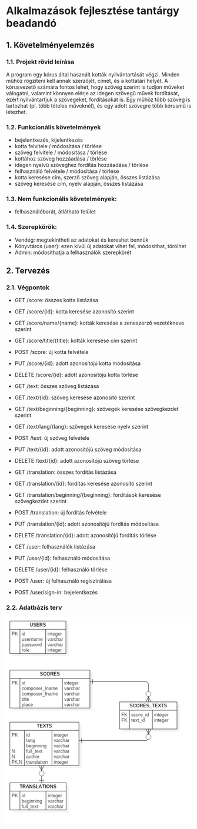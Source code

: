 # Alkalmazások fejlesztése tantárgy beadandó

## 1. Követelményelemzés

### 1.1. Projekt rövid leírása

A program egy kórus által használt kották nyilvántartását végzi. Minden műhöz rögzíteni kell annak szerzőjét, címét, és a kottatári helyét. A kórusvezető számára fontos lehet, hogy szöveg szerint is tudjon műveket válogatni, valamint könnyen elérje az idegen szövegű művek fordítását, ezért nyilvántartjuk a szövegeket, fordításokat is. Egy műhöz több szöveg is tartozhat (pl. több tételes műveknél), és egy adott szövegre több kórusmű is létezhet.

### 1.2. Funkcionális követelmények
- bejelentkezés, kijelentkezés
- kotta felvitele / módosítása / törlése
- szöveg felvitele / módosítása / törlése
- kottához szöveg hozzáadása / törlése
- idegen nyelvű szöveghez fordítás hozzáadása / törlése
- felhasználó felvétele / módosítása / törlése
- kotta keresése cím, szerző szöveg alapján, összes listázása
- szöveg keresése cím, nyelv alapján, összes listázása

### 1.3. Nem funkcionális követelmények:
- felhasználóbarát, átlátható felület

### 1.4. Szerepkörök:
- Vendég: megtekintheti az adatokat és kereshet bennük
- Könyvtáros (user): ezen kívül új adatokat  vihet fel, módosíthat, törölhet
- Admin: módosíthatja a felhasználók szerepkörét

## 2. Tervezés

### 2.1. Végpontok

- GET /score: összes kotta listázása
- GET /score/{id}: kotta keresése azonosító szerint
- GET /score/name/{name}: kották keresése a zeneszerző vezetékneve szerint
- GET /score/title/{title}: kották keresése cím szerint
- POST /score: új kotta felvétele
- PUT /score/{id}: adott azonosítójú kotta módosítása
- DELETE /score/{id}: adott azonosítójú kotta törlése

- GET /text: összes szöveg listázása
- GET /text/{id}: szöveg keresése azonosító szerint
- GET /text/beginning/{beginning}: szövegek keresése szövegkezdet szerint
- GET /text/lang/{lang}: szövegek keresése nyelv szerint
- POST /text: új szöveg felvétele
- PUT /text/{id}: adott azonosítójú szöveg módosítása
- DELETE /text/{id}: adott azonosítójú szöveg törlése

- GET /translation: összes fordítás listázása
- GET /translation/{id}: fordítás keresése azonosító szerint
- GET /translation/beginning/{beginning}: fordítások keresése szövegkezdet szerint
- POST /translation: új fordítás felvétele
- PUT /translation/{id}: adott azonosítójú fordítás módosítása
- DELETE /translation/{id}: adott azonosítójú fordítás törlése

- GET /user: felhasználók listázása
- PUT /user/{id}: felhasználó módosítása
- DELETE /user/{id}: felhasználó törlése

- POST /user: új felhasználó regisztrálása
- POST /user/sign-in: bejelentkezés

### 2.2. Adatbázis terv

![ER diagram](/images/database.png)

